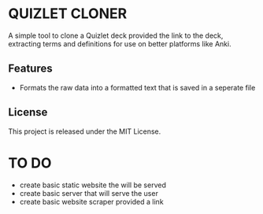 # QUIZLET CLONER

A simple tool to clone a Quizlet deck provided the link to the deck, extracting terms and definitions for use on better platforms like Anki.

## Features

- Formats the raw data into a formatted text that is saved in a seperate file 

## License
This project is released under the MIT License.

# TO DO

- create basic static website the will be served
- create basic server that will serve the user
- create basic website scraper provided a link

